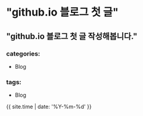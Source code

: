 "github.io 블로그  첫 글"
=======================

## "github.io 블로그 첫 글 작성해봅니다."

### categories:

  - Blog

### tags:

  - Blog

<lastmod>{{ site.time | date: '%Y-%m-%d' }}</lastmod>
